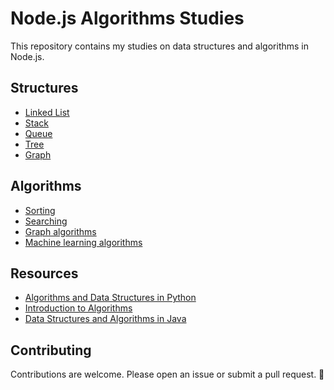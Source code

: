 # Node.js Algorithms Studies

This repository contains my studies on data structures and algorithms in Node.js.

## Structures

* [Linked List](https://en.wikipedia.org/wiki/Linked_list)
* [Stack](https://en.wikipedia.org/wiki/Stack_(abstract_data_type))
* [Queue](https://en.wikipedia.org/wiki/Queue_(abstract_data_type))
* [Tree](https://en.wikipedia.org/wiki/Tree_(data_structure))
* [Graph](https://en.wikipedia.org/wiki/Graph_(abstract_data_type))

## Algorithms

* [Sorting](https://en.wikipedia.org/wiki/Sorting_algorithm)
* [Searching](https://en.wikipedia.org/wiki/Search_algorithm)
* [Graph algorithms](https://en.wikipedia.org/wiki/Graph_algorithm)
* [Machine learning algorithms](https://en.wikipedia.org/wiki/Machine_learning_algorithm)

## Resources

* [Algorithms and Data Structures in Python](https://www.coursera.org/specializations/algorithms-data-structures-python)
* [Introduction to Algorithms](https://www.coursera.org/specializations/algorithms)
* [Data Structures and Algorithms in Java](https://www.coursera.org/specializations/data-structures-algorithms-java)

## Contributing

Contributions are welcome. Please open an issue or submit a pull request. 🚀
